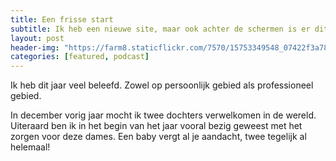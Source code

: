 ```yaml
---
title: Een frisse start
subtitle: Ik heb een nieuwe site, maar ook achter de schermen is er dit jaar veel gebeurd bij Youmewe Media.
layout: post
header-img: "https://farm8.staticflickr.com/7570/15753349548_07422f3a78_o.jpg"
categories: [featured, podcast]
---
```


Ik heb dit jaar veel beleefd. Zowel op persoonlijk gebied als professioneel gebied.

In december vorig jaar mocht ik twee dochters verwelkomen in de wereld. Uiteraard ben ik in het begin van het jaar vooral bezig geweest met het zorgen voor deze dames. Een baby vergt al je aandacht, twee tegelijk al helemaal!
